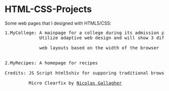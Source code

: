 # HTML-CSS-Projects
Some web pages that I designed with HTML5/CSS: </br>
<pre>
1.MyCollege: A mainpage for a college during its admission period
             Utilize adaptive web design and will show 3 different </br>
             web layouts based on the width of the browser </br>

2.MyRecipes: A homepage for recipes</br>
Credits: JS Script html5shiv for supporing traditional browser by <a href = "https://github.com/aFarkas/html5shiv">aFarkas</a></br>
         Micro Clearfix by <a href = "http://nicolasgallagher.com/micro-clearfix-hack/">Nicolas Gallagher</a></br>
</pre>
